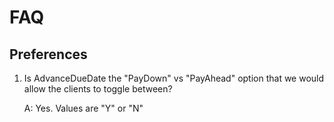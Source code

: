 # FAQ

## Preferences

1. Is AdvanceDueDate the "PayDown" vs "PayAhead" option that we would allow the clients to toggle between?
  
    A: Yes. Values are "Y" or "N"
